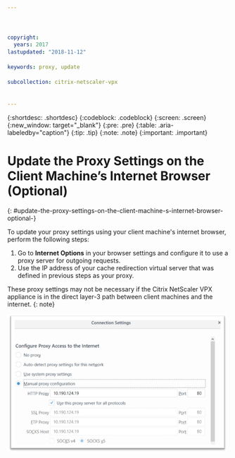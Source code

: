 ```yaml
---



copyright:
  years: 2017
lastupdated: "2018-11-12"

keywords: proxy, update

subcollection: citrix-netscaler-vpx


---
```


{:shortdesc: .shortdesc}
{:codeblock: .codeblock}
{:screen: .screen}
{:new_window: target="_blank"}
{:pre: .pre}
{:table: .aria-labeledby="caption"}
{:tip: .tip}
{:note: .note}
{:important: .important}

# Update the Proxy Settings on the Client Machine’s Internet Browser (Optional)
{: #update-the-proxy-settings-on-the-client-machine-s-internet-browser-optional-}

To update your proxy settings using your client machine's internet browser, perform the following steps:

1. Go to **Internet Options** in your browser settings and configure it to use a proxy server for outgoing requests.
2. Use the IP address of your cache redirection virtual server that was defined in previous steps as your proxy.

These proxy settings may not be necessary if the Citrix NetScaler VPX appliance is in the direct layer-3 path between client machines and the internet.
{: note}

<img src="images/fp17.png" alt="drawing" style="width: 500px;"/>
